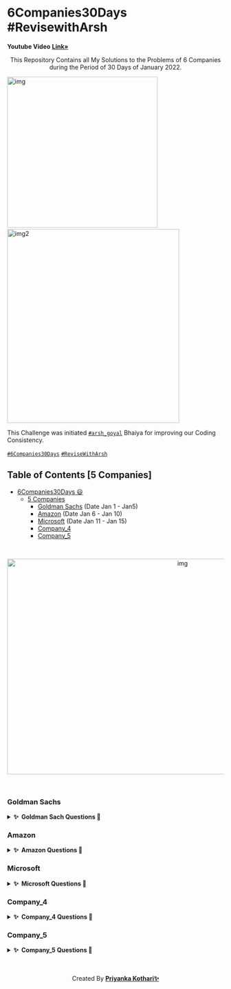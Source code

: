 # 6Companies30Days #RevisewithArsh 
  
<b>Youtube Video</b> <a href="https://www.youtube.com/watch?v=8ESo_bXhRC4&ab_channel=ArshGoyal"><strong>Link»</strong></a><br/>

<p align="center">
  This Repository Contains all My Solutions to the Problems of 6 Companies during the Period  of 30 Days of January 2022. 
  
  
  <img src="https://cdn.dribbble.com/users/331265/screenshots/2542587/gabi-d.gif" alt="img" width="350" height="350">&nbsp;&nbsp;&nbsp;&nbsp;&nbsp;
   <img src="https://cdn.dribbble.com/users/5448869/screenshots/11964344/media/7c1a55db92d1d015c51ad7595a2b82ff.png?compress=1&resize=400x300" alt="img2" width="400" height="450">
  </p>

  This Challenge was initiated [`#arsh_goyal`](https://twitter.com/arsh_goyal) Bhaiya for improving our Coding Consistency.
  
  [`#6Companies30Days`](https://twitter.com/search?q=6companies30days&src=typed_query)
  [`#ReviseWithArsh`](https://twitter.com/search?q=%23ReviseWithArsh&src=typeahead_click)
  <br/>
</p>
 
## Table of Contents [5 Companies]

- [6Companies30Days 😃](#6companies30days)
  - [5 Companies](#5-companies)
    - [Goldman Sachs](#goldman-sachs) (Date Jan 1 - Jan5)
    - [Amazon](#Amazon) (Date Jan 6 - Jan 10)
    - [Microsoft](#company_3) (Date Jan 11 - Jan 15)
    - [Company_4](#company_4)
    - [Company_5](#company_5)

 </br>
 <p align="center">
 <img  src="https://miro.medium.com/max/1838/1*QazOU42hKH76752hLS99Sw.gif" alt="img" width="800" height="500"></p>
<br/>

### Goldman Sachs

<details>
  <summary><b>✨&nbsp;&nbsp;Goldman&nbsp;Sach&nbsp;Questions 🎉</b></summary>
  <br/>

| Sr.No |                   Question                  | CheckList  |   Link    |
|:-----:|:-------------------------------------------:|:---------: | :-------: |
|   1   |           Print Anagrams Together           |   Done     |<a href="https://practice.geeksforgeeks.org/problems/print-anagrams-together/1/">Link</a>   |
|   2   |            Overlapping Rectangles           |   Done     |<a href="https://practice.geeksforgeeks.org/problems/overlapping-rectangles1924/1/">Link</a>   |
|   3   |      Subarray with Product less than k      |   Done     |<a href="https://practice.geeksforgeeks.org/problems/count-the-subarrays-having-product-less-than-k1708/1/">Link</a>   |
|   4   |             Run Length Encoding             |   Done     |<a href="https://practice.geeksforgeeks.org/problems/run-length-encoding/1/">Link</a>   |
|   5   |                 Ugly Numbers                |   Done     |<a href="https://practice.geeksforgeeks.org/problems/ugly-numbers2254/1/">Link</a>   | 
|   6   |      Greatest Common Divisor of Strings     |   Done     |<a href="https://leetcode.com/problems/greatest-common-divisor-of-strings/">Link</a>   |
|   7   |          Kid which gets Damaged Toy         |   Done     |<a href="https://www.geeksforgeeks.org/distributing-m-items-circle-size-n-starting-k-th-position/">Link</a>   |
|   8   |           Total Decoding Messages           |   Done     |<a href="https://practice.geeksforgeeks.org/problems/total-decoding-messages1235/1/">Link</a>   |
|   9   |          Number following a pattern         |   Done     |<a href="https://practice.geeksforgeeks.org/problems/number-following-a-pattern3126/1">Link</a>   |
|   10  | Max 10 numbers in a list having 10M entries |   Done     |<a href="#">Link</a>   |
|   11  |          Find Missing And Repeating         |   Done     |<a href="https://practice.geeksforgeeks.org/problems/find-missing-and-repeating2512/1/">Link</a>   |
|   12  |      Total Squares in a N*N chessboard      |   Done     |<a href="https://practice.geeksforgeeks.org/problems/squares-in-nn-chessboard1801/1">Link</a>   |
|   13  |              Decode the string              |   Done     |<a href="https://practice.geeksforgeeks.org/problems/decode-the-string2444/1">Link</a>   |
|   14  |          Minimum Size Subarray Sum          |   Done     |<a href="https://leetcode.com/problems/minimum-size-subarray-sum/">Link</a>   |
|   15  |         Array Pair Sum Divisibility         |   Done     |<a href="https://practice.geeksforgeeks.org/problems/array-pair-sum-divisibility-problem3257/1">Link</a>   |

</details>

### Amazon

<details>
  <summary><b>✨&nbsp;&nbsp;Amazon&nbsp;Questions 🎉</b></summary>
  <br/>
  
| Sr.No |                   Question                  | CheckList  |   Link   |
|:-----:|:-------------------------------------------:|:---------: |:-------: |
|   1   |          Calculating Maximum Profitr        |   Done     | <a href="https://practice.geeksforgeeks.org/problems/maximum-profit4657/1#">Link</a>   |
|   2   |            Longest Mountain                 |   Done     | <a href="https://leetcode.com/problems/longest-mountain-in-array/">Link</a>   |
|   3   |          IPL 2021 - Match Day 2             |   Done     | <a href="https://practice.geeksforgeeks.org/problems/deee0e8cf9910e7219f663c18d6d640ea0b87f87/1/">Link</a> |
|   4   |     Brackets in Matrix Chain Multiplication |   Done     | <a href="https://practice.geeksforgeeks.org/problems/deee0e8cf9910e7219f663c18d6d640ea0b87f87/1/">Link</a> |
|   5   |             Phone directory                 |   Done     | <a href="https://practice.geeksforgeeks.org/problems/phone-directory4628/1/">Link</a> |
|   6   |      Maximum of all subarrays of size k     |   Done     | <a href="https://practice.geeksforgeeks.org/problems/maximum-of-all-subarrays-of-size-k3101/1">Link</a>   | 
|   7   |   First non-repeating character in a stream |   Done     | <a href="https://practice.geeksforgeeks.org/problems/first-non-repeating-character-in-a-stream1216/1">Link</a>   |
|   8   |         Count ways to N'th Stair            |   Done     | <a href="https://practice.geeksforgeeks.org/problems/count-ways-to-nth-stairorder-does-not-matter1322/1/">Link</a>   |
|   9   | Which among them forms a perfect Sudoku Pattern ?|   Done     | <a href="https://practice.geeksforgeeks.org/problems/is-sudoku-valid4820/1/">Link</a>   |
|   10  |           Nuts and Bolts Problem            |   Done     | <a href="https://practice.geeksforgeeks.org/problems/nuts-and-bolts-problem0431/1">Link</a>   |
|   11  |    Tree Serialization and Deserialization   |   Done     | <a href="https://practice.geeksforgeeks.org/problems/serialize-and-deserialize-a-binary-tree/1">Link</a>   |
|   12  |   Column name from a given column number    |   Done     | <a href="https://practice.geeksforgeeks.org/problems/column-name-from-a-given-column-number4244/1/">Link</a>   |
|   13  |              Rotten Oranges                 |   Done     | <a href="https://leetcode.com/problems/rotting-oranges/">Link</a>   | 
|   14  |               Tree Burning                  |   Done     | <a href="https://practice.geeksforgeeks.org/problems/burning-tree/1/">Link</a>   |
|   15  | Delete N nodes after M nodes of a linked list   |   Done     | <a href="https://practice.geeksforgeeks.org/problems/delete-n-nodes-after-m-nodes-of-a-linked-list/1/">Link</a>   |


</details>

### Microsoft

<details>
  <summary><b>✨&nbsp;&nbsp;Microsoft&nbsp;Questions 🎉</b></summary>
  <br/>

</details>

### Company_4

<details>
  <summary><b>✨&nbsp;&nbsp;Company_4&nbsp;Questions 🎉</b></summary>
  <br/>


</details>

### Company_5

<details>
  <summary><b>✨&nbsp;&nbsp;Company_5&nbsp;Questions 🎉</b></summary>
  <br/>

</details>
<br/><br/>
<p align="center">Created By <b><a href="https://twitter.com/priyanka751001">Priyanka Kothari✨ </a></b></p>

